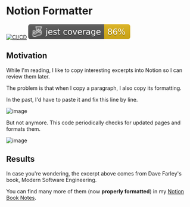 # Notion Formatter

[![CI/CD](https://github.com/gp-pereira/notion-formatter/actions/workflows/pipeline.yml/badge.svg)](https://github.com/gp-pereira/notion-formatter/actions/workflows/pipeline.yml)
![Total coverage](./badges/coverage-jest%20coverage.svg)

## Motivation
While I'm reading, I like to copy interesting excerpts into Notion so I can review them later.

The problem is that when I copy a paragraph, I also copy its formatting. 

In the past, I'd have to paste it and fix this line by line. 

![image](https://user-images.githubusercontent.com/55860205/156891651-c5ee97d2-c958-421a-b8a2-6e14a6d652f1.png)

But not anymore. This code periodically checks for updated pages and formats them.

![image](https://user-images.githubusercontent.com/55860205/156891759-be02e24d-0d3b-43a2-a6ed-8af69743bbac.png)

## Results

In case you're wondering, the excerpt above comes from Dave Farley's book, Modern Software Engineering.

You can find many more of them (now **properly formatted**) in my [Notion Book Notes](https://www.notion.so/7d19da5c61194297a0cba6f935511ba1?v=9c75395dff014f439be5162d7d252746).

